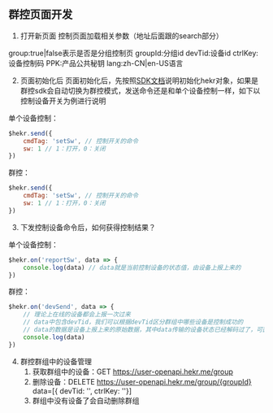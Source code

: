 ## 群控页面开发

1. 打开新页面
控制页面加载相关参数（地址后面跟的search部分）

group:true|false表示是否是分组控制页
groupId:分组id
devTid:设备id
ctrlKey:设备控制码
PPK:产品公共秘钥
lang:zh-CN|en-US语言

2. 页面初始化后
页面初始化后，先按照[SDK文档](./SDK文档.md)说明初始化hekr对象，如果是群控sdk会自动切换为群控模式，发送命令还是和单个设备控制一样，如下以控制设备开关为例进行说明

单个设备控制：
```js
$hekr.send({
    cmdTag: 'setSw', // 控制开关的命令
    sw: 1 // 1：打开，0：关闭
})
```

群控：
```js
$hekr.send({
    cmdTag: 'setSw', // 控制开关的命令
    sw: 1 // 1：打开，0：关闭
})
```

3. 下发控制设备命令后，如何获得控制结果？

单个设备控制：
```js
$hekr.on('reportSw', data => {
    console.log(data) // data就是当前控制设备的状态值，由设备上报上来的
})
```

群控：
```js
$hekr.on('devSend', data => {
    // 理论上在线的设备都会上报一次过来
    // data中包含devTid，我们可以根据devTid区分群组中哪些设备是控制成功的
    // data的数据是设备上报上来的原始数据，其中data传输的设备状态已经解码过了，可直接使用
    console.log(data)
})
```

4. 群控群组中的设备管理
    1. 获取群组中的设备：GET https://user-openapi.hekr.me/group
    2. 删除设备：DELETE https://user-openapi.hekr.me/group/{groupId}  data=[{ devTid: '', ctrlKey: ''}]
    3. 群组中没有设备了会自动删除群组